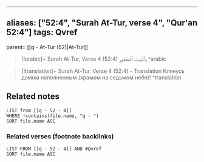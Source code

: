 
---
aliases: ["52:4", "Surah At-Tur, verse 4", "Qur'an 52:4"]
tags: Qvref
---

parent:: [[q - At-Tur (52)|At-Tur]]

> [!arabic]+ Surah At-Tur, Verse 4 (52:4)
> <span class="quran-arabic">وَٱلْبَيْتِ ٱلْمَعْمُورِ</span>
^arabic

> [!translation]+ Surah At-Tur, Verse 4 (52:4) - Translation
> Клянусь домом наполненным (храмом на седьмом небе)!
^translation



## Related notes
```dataview
LIST from [[q - 52 - 4]]
WHERE !contains(file.name, "q - ")
SORT file.name ASC
```

### Related verses (footnote backlinks)
```dataview
LIST FROM [[q - 52 - 4]] AND #Qvref
SORT file.name ASC
```

